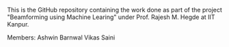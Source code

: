 This is the GitHub repository containing the work done as part of the project "Beamforming using Machine Learing" under Prof. Rajesh M. Hegde at IIT Kanpur.

Members:
Ashwin Barnwal
Vikas Saini
